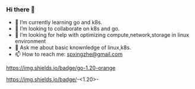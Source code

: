 ### Hi there 👋

- 🌱 I’m currently learning go and k8s.
- 👯 I’m looking to collaborate on k8s and go.
- 🤔 I’m looking for help with optimizing compute,network,storage in linux environment
- 💬 Ask me about basic knownledge of linux,k8s.
- 📫 How to reach me: spxingzhe@gmail.com

https://img.shields.io/badge/go-1.20-orange

https://img.shields.io/badge/<go>-<1.20>-<orange>

<!--START_SECTION:ssxingzhe-->

<!--END_SECTION:ssxingzhe-->
